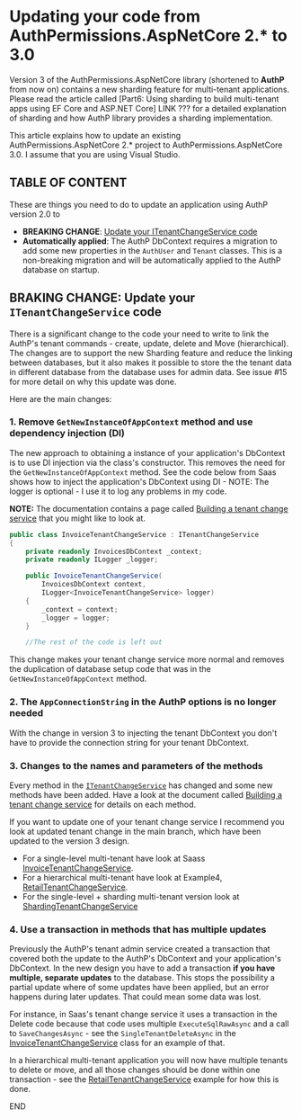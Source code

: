 # Updating your code from AuthPermissions.AspNetCore 2.* to 3.0

Version 3 of the AuthPermissions.AspNetCore library (shortened to **AuthP** from now on) contains a new sharding feature for multi-tenant applications. Please read the article called [Part6: Using sharding to build multi-tenant apps using EF Core and ASP.NET Core] LINK ??? for a detailed explanation of sharding and how AuthP library provides a sharding implementation.

This article explains how to update an existing AuthPermissions.AspNetCore 2.* project to AuthPermissions.AspNetCore 3.0. I assume that you are using Visual Studio.

## TABLE OF CONTENT

These are things you need to do to update an application using AuthP version 2.0 to

- **BREAKING CHANGE**: [Update your ITenantChangeService code](https://github.com/JonPSmith/AuthPermissions.AspNetCore/blob/main/UpdateToVersion3.md#braking-change-update-your-itenantchangeservice-code)
- **Automatically applied**:
  The AuthP DbContext requires a migration to add some new properties in the `AuthUser` and `Tenant` classes. This is a non-breaking migration and will be automatically applied to the AuthP database on startup.

## BRAKING CHANGE: Update your `ITenantChangeService` code

There is a significant change to the code your need to write to link the AuthP's tenant commands - create, update, delete and Move (hierarchical). The changes are to support the new Sharding feature and reduce the linking between databases, but it also makes it possible to store the the tenant data in different database from the database uses for admin data. See issue #15 for more detail on why this update was done.

Here are the main changes:

### 1. Remove `GetNewInstanceOfAppContext` method and use dependency injection (DI)

The new approach to obtaining a instance of your application's DbContext is to use DI injection via the class's constructor. This removes the need for the  `GetNewInstanceOfAppContext` method. See the code below from Saas shows how to inject the application's DbContext using DI - NOTE: The logger is optional - I use it to log any problems in my code.

**NOTE:** The documentation contains a page called [Building a tenant change service](https://github.com/JonPSmith/AuthPermissions.AspNetCore/wiki/Building-a-tenant-change-service) that you might like to look at.

```c#
public class InvoiceTenantChangeService : ITenantChangeService
{
    private readonly InvoicesDbContext _context;
    private readonly ILogger _logger;

    public InvoiceTenantChangeService(
        InvoicesDbContext context, 
        ILogger<InvoiceTenantChangeService> logger)
    {
        _context = context;
        _logger = logger;
    }

    //The rest of the code is left out
```

This change makes your tenant change service more normal and removes the duplication of database setup code that was in the `GetNewInstanceOfAppContext` method.

### 2. The `AppConnectionString` in the AuthP options is no longer needed

With the change in version 3 to injecting the tenant DbContext you don't have to provide the connection string for your tenant DbContext.

### 3. Changes to the names and parameters of the methods

Every method in the [`ITenantChangeService`](https://github.com/JonPSmith/AuthPermissions.AspNetCore/blob/main/AuthPermissions/AdminCode/ITenantChangeService.cs) has changed and some new methods have been added. Have a look at the document called [Building a tenant change service](https://github.com/JonPSmith/AuthPermissions.AspNetCore/wiki/Building-a-tenant-change-service) for details on each method.

If you want to update one of your tenant change service I recommend you look at updated tenant change in the main branch, which have been updated to the version 3 design.

- For a single-level multi-tenant have look at Saass [InvoiceTenantChangeService](https://github.com/JonPSmith/AuthPermissions.AspNetCore/blob/main/Saas.InvoiceCode/EfCoreCode/InvoiceTenantChangeService.cs).
- For a hierarchical multi-tenant have look at Example4, [RetailTenantChangeService](https://github.com/JonPSmith/AuthPermissions.AspNetCore/blob/main/Example4.ShopCode/EfCoreCode/RetailTenantChangeService.cs).
- For the single-level + sharding multi-tenant version look at [ShardingTenantChangeService](https://github.com/JonPSmith/AuthPermissions.AspNetCore/blob/main/Example6.SingleLevelSharding/EfCoreCode/ShardingTenantChangeService.cs)

### 4. Use a transaction in methods that has multiple updates

Previously the AuthP's tenant admin service created a transaction that covered both the update to the AuthP's DbContext and your application's DbContext. In the new design you have to add a transaction **if you have multiple, separate updates** to the database. This stops the possibility a partial update where of some updates have been applied, but an error happens during later updates. That could mean some data was lost.

For instance, in Saas's tenant change service it uses a transaction in the Delete code because that code uses multiple  `ExecuteSqlRawAsync` and a call to `SaveChangesAsync` - see the `SingleTenantDeleteAsync` in the [InvoiceTenantChangeService](https://github.com/JonPSmith/AuthPermissions.AspNetCore/blob/main/Saas.InvoiceCode/EfCoreCode/InvoiceTenantChangeService.cs) class for an example of that.

In a hierarchical multi-tenant application you will now have multiple tenants to delete or move, and all those changes should be done within one transaction - see the [RetailTenantChangeService](https://github.com/JonPSmith/AuthPermissions.AspNetCore/blob/main/Example4.ShopCode/EfCoreCode/RetailTenantChangeService.cs) example for how this is done.

END
